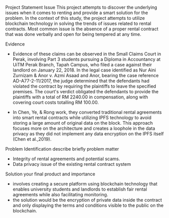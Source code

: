 Project Statement
Issue
This project attempts to discover the underlying issues when it comes to renting and provide a smart solution for the problem. In the context of this study, the project attempts to utilize blockchain technology in solving the trends of issues related to rental contracts. Most common issue is the absence of a proper rental contract that was done verbally and open for being tempered at any time. 

Evidence
- Evidence of these claims can be observed in the Small Claims Court in Perak, involving Part 3 students pursuing a Diploma in Accountancy at UiTM Perak Branch, Tapah Campus, who filed a case against their landlord on January 22, 2018. In the legal case identified as Nur Aini Zurnizam & Anor v. Azmi Asaad and Anor, bearing the case reference AD-A77-2-11/2017, the judge determined that the defendants had violated the contract by requiring the plaintiffs to leave the specified premises. The court's verdict obligated the defendants to provide the plaintiffs with a total of RM 2240.00 in compensation, along with covering court costs totalling RM 100.00. 

- In Chen, Ye, & Rong work, they converted traditional rental agreements into smart rental contracts while utilizing IPFS technology to avoid storing a large amount of original data on the block. This approach focuses more on the architecture and creates a loophole in the data privacy as they did not implement any data encryption on the IPFS itself (Chen et al.,2019). 

Problem Identification
describe briefly problem matter
- Integrity of rental agreements and potential scams.
- Data privacy issue of the existing rental contract system

Solution
your final product and importance
- involves creating a secure platform using blockchain technology that enables university students and landlords to establish fair rental agreements while also facilitating monitoring.
- the solution would be the encryption of private data inside the contract and only displaying the terms and conditions visible to the public on the blockchain. 
